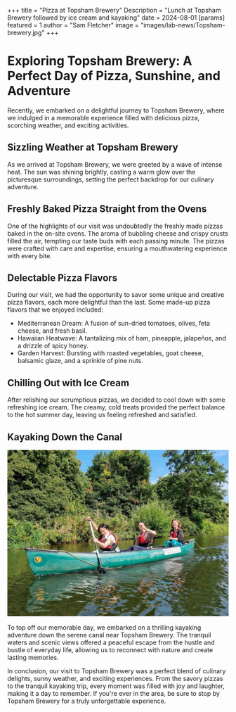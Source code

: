 +++
title = "Pizza at Topsham Brewery"
Description = "Lunch at Topsham Brewery followed by ice cream and kayaking"
date = 2024-08-01
[params]
    featured = 1
    author = "Sam Fletcher"
    image = "images/lab-news/Topsham-brewery.jpg"
+++

# Exploring Topsham Brewery: A Perfect Day of Pizza, Sunshine, and Adventure

Recently, we embarked on a delightful journey to Topsham Brewery, where we
indulged in a memorable experience filled with delicious pizza, scorching
weather, and exciting activities.

## Sizzling Weather at Topsham Brewery

As we arrived at Topsham Brewery, we were greeted by a wave of intense heat.
The sun was shining brightly, casting a warm glow over the picturesque
surroundings, setting the perfect backdrop for our culinary adventure.

## Freshly Baked Pizza Straight from the Ovens

One of the highlights of our visit was undoubtedly the freshly made pizzas
baked in the on-site ovens. The aroma of bubbling cheese and crispy crusts
filled the air, tempting our taste buds with each passing minute. The pizzas
were crafted with care and expertise, ensuring a mouthwatering experience with
every bite.

## Delectable Pizza Flavors

During our visit, we had the opportunity to savor some unique and creative
pizza flavors, each more delightful than the last. Some made-up pizza flavors
that we enjoyed included:

- Mediterranean Dream: A fusion of sun-dried tomatoes, olives, feta cheese, and
  fresh basil.
- Hawaiian Heatwave: A tantalizing mix of ham, pineapple, jalapeños, and a
  drizzle of spicy honey.
- Garden Harvest: Bursting with roasted vegetables, goat cheese, balsamic
  glaze, and a sprinkle of pine nuts.

## Chilling Out with Ice Cream

After relishing our scrumptious pizzas, we decided to cool down with some
refreshing ice cream. The creamy, cold treats provided the perfect balance to
the hot summer day, leaving us feeling refreshed and satisfied.

## Kayaking Down the Canal

![Kayaking](Kayaking.jpg)

To top off our memorable day, we embarked on a thrilling kayaking adventure
down the serene canal near Topsham Brewery. The tranquil waters and scenic
views offered a peaceful escape from the hustle and bustle of everyday life,
allowing us to reconnect with nature and create lasting memories.

In conclusion, our visit to Topsham Brewery was a perfect blend of culinary
delights, sunny weather, and exciting experiences. From the savory pizzas to
the tranquil kayaking trip, every moment was filled with joy and laughter,
making it a day to remember. If you're ever in the area, be sure to stop by
Topsham Brewery for a truly unforgettable experience.

